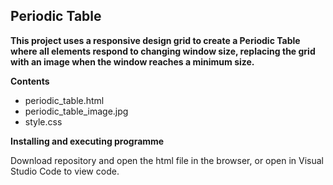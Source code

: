 ## Periodic Table

**This project uses a responsive design grid to create a Periodic Table where all elements respond to 
changing window size, replacing the grid with an image when the window reaches a minimum size.**

**Contents**
* periodic_table.html
* periodic_table_image.jpg
* style.css


**Installing and executing programme**

Download repository and open the html file in the browser, or open in Visual Studio Code to view code.

